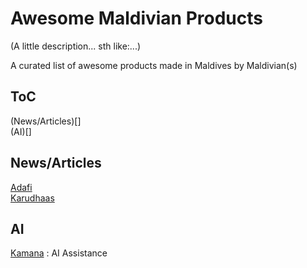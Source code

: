 # Awesome Maldivian Products
(A little description... sth like:...)

A curated list of awesome products made in Maldives by Maldivian(s)

ToC
---
(News/Articles)[]  
(AI)[]  
  
  
## News/Articles
[Adafi](https://play.google.com/store/apps/details?id=com.inthiaano.habaru&hl=en&gl=US)   
[Karudhaas](https://karudhaas.net/)  


## AI
[Kamana](kamana.ai/) : AI Assistance
